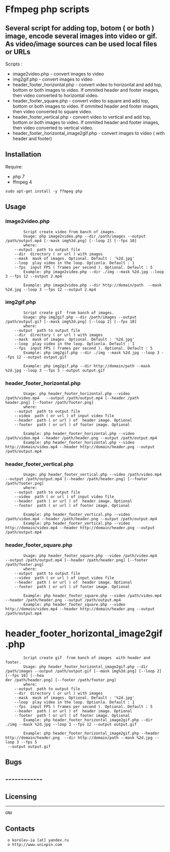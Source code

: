 # Ffmpeg php scripts 

## Several script for adding top, botom ( or both ) image, encode several images into video or gif. As video/image sources can be used local files or URLs

Scripts :
  + image2video.php - convert images to video
  + img2gif.php - convert images to video 
  + header_footer_horizontal.php - convert video to horizontal and add top, bottom or both images to video. If ommited header and footer images, then video converted to horizontal video.
  + header_footer_square.php - convert video to square and add top, bottom or both images to video. If ommited header and footer images, then video converted to square video.
  + header_footer_vertical.php - convert video to vertical and add top, bottom or both images to video. If ommited header and footer images, then video converted to vertical video.
  + header_footer_horizontal_image2gif.php - convert images to video ( with header and footer)


## Installation
 Require:
  + php 7
  + ffmpeg 4

```
sudo apt-get install -y ffmpeg php
```  

## Usage

### image2video.php
```
        Script create video from banch of images.
        Usage: php image2video.php --dir /path/images --output /path/output.mp4 [--mask img%3d.png] [--loop 2] [--fps 10]
        where:
    --output  path to output file
    --dir  directory ( or url ) with images
    --mask  mask of images. Optional. Default : '%2d.jpg'
    --loop  play video in the loop. Optionla. Default : 1
    --fps  input FPS ( frames per second ). Optional. Default : 5
        Example: php image2video.php --dir ./img --mask %2d.jpg --loop 3 --fps 12 --output 2.mp4

        Example: php image2video.php --dir http://domain/path  --mask %2d.jpg --loop 3 --fps 12 --output 2.mp4
```

### img2gif.php
```
        Script create gif  from banch of images.
        Usage: php img2gif.php --dir /path/images --output /path/output.gif [--mask img%3d.png] [--loop 2] [--fps 10]
        where:
    --output  path to output file
    --dir  directory ( or url ) with images
    --mask  mask of images. Optional. Default : '%2d.jpg'
    --loop  play video in the loop. Optionla. Default : 1
    --fps  input FPS ( frames per second ). Optional. Default : 5
        Example: php img2gif.php --dir ./img --mask %2d.jpg --loop 3 --fps 12 --output output.gif

        Example: php img2gif.php --dir http://domain/path --mask %2d.jpg --loop 3 --fps 5 --output output.gif
```


### header_footer_horizontal.php
```
        Usage: php header_footer_horizontal.php --video /path/video.mp4   --output /path/output.mp4 [--header /path header.png] [--footer /path/footer.png]
        where:
    --output  path to output file
    --video  path ( or url ) of input video file
    --header  path ( or url ) of  header image. Optional
    --footer  path ( or url ) of footer image. Optional

        Example: php header_footer_horizontal.php --video /path/video.mp4 --header /path/header.png --output /path/output.mp4
        Example: php header_footer_horizontal.php --video http://domain/video.mp4 --header http://domain/header.png --output /path/output.mp4
```



### header_footer_vertical.php
```
        Usage: php header_footer_vertical.php --video /path/video.mp4   --output /path/output.mp4 [--header /path/header.png] [--footer /path/footer.png]
        where:
    --output  path to output file
    --video  path ( or url ) of input video file
    --header  path ( or url ) of  header image. Optional
    --footer  path ( or url ) of footer image. Optional

        Example: php header_footer_vertical.php --video /path/video.mp4 --header /path/header.png --output /path/output.mp4
        Example: php header_footer_vertical.php --video http://domain/video.mp4 --header http://domain/header.png --output /path/output.mp4
```



### header_footer_square.php
```
        Usage: php header_footer_square.php --video /path/video.mp4   --output /path/output.mp4 [--header /path/header.png] [--footer /path/footer.png]
        where:
    --output  path to output file
    --video  path ( or url ) of input video file
    --header  path ( or url ) of  header image. Optional
    --footer  path ( or url ) of footer image. Optional

        Example: php header_footer_square.php --video /path/video.mp4 --header /path/header.png --output /path/output.mp4
        Example: php header_footer_square.php --video http://domain/video.mp4 --header http://domain/header.png --output /path/output.mp4
```

# header_footer_horizontal_image2gif.php
```
        Script create gif  from banch of images  with header and footer.
        Usage: php header_footer_horizontal_image2gif.php --dir /path/images --output /path/output.gif [--mask img%3d.png] [--loop 2] [--fps 10] [--hea
der /path/header.png] [--footer /path/footer.png]
        where:
    --output  path to output file
    --dir  directory ( or url ) with images
    --mask  mask of images. Optional. Default : '%2d.jpg'
    --loop  play video in the loop. Optionla. Default : 1
    --fps  input FPS ( frames per second ). Optional. Default : 5
    --header  path ( or url ) of  header image. Optional
    --footer  path ( or url ) of footer image. Optional
        Example: php header_footer_horizontal_image2gif.php --dir ./img --mask %2d.jpg --loop 3 --fps 12 --output output.gif

        Example: php header_footer_horizontal_image2gif.php --header http://domain/header.png  --dir http://domain/path --mask %2d.jpg --loop 3 --fps 5
 --output output.gif

```

##  Bugs
##  ------------

##  Licensing
  ---------
	GNU

  Contacts
  --------

     o korolev-ia [at] yandex.ru
     o http://www.unixpin.com



